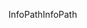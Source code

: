 <span data-ttu-id="95afb-101">InfoPath</span><span class="sxs-lookup"><span data-stu-id="95afb-101">InfoPath</span></span>